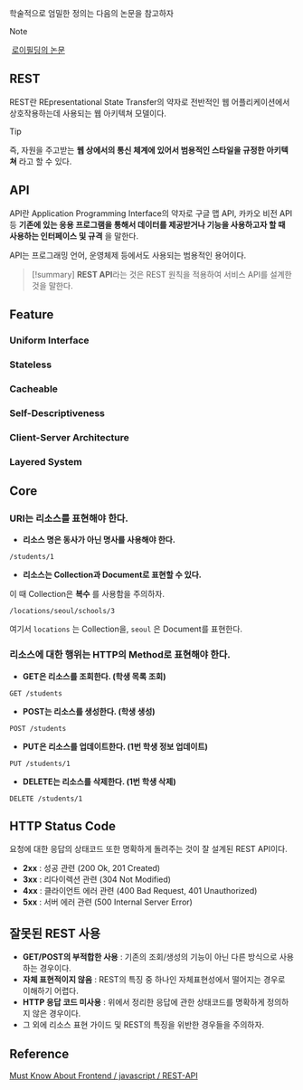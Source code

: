 학술적으로 엄밀한 정의는 다음의 논문을 참고하자

> [!note]
>  [로이필딩의 논문](https://www.ics.uci.edu/~taylor/documents/2002-REST-TOIT.pdf)

## REST
REST란 REpresentational State Transfer의 약자로 전반적인 웹 어플리케이션에서 상호작용하는데 사용되는 웹 아키텍쳐 모델이다.

> [!tip]
> 즉, 자원을 주고받는 **웹 상에서의 통신 체계에 있어서 범용적인 스타일을 규정한 아키텍쳐** 라고 할 수 있다.

## API
API란 Application Programming Interface의 약자로 구글 맵 API, 카카오 비전 API 등 **기존에 있는 응용 프로그램을 통해서 데이터를 제공받거나 기능을 사용하고자 할 때 사용하는 인터페이스 및 규격** 을 말한다.

API는 프로그래밍 언어, 운영체제 등에서도 사용되는 범용적인 용어이다. 

> [!summary]
> **REST API**라는 것은 REST 원칙을 적용하여 서비스 API를 설계한 것을 말한다.

## Feature

### Uniform Interface

### Stateless

### Cacheable

### Self-Descriptiveness

### Client-Server Architecture

### Layered System

## Core

### URI는 리소스를 표현해야 한다.

- **리소스 명은 동사가 아닌 명사를 사용해야 한다.**

```
/students/1
```

- **리소스는 Collection과 Document로 표현할 수 있다.**

이 때 Collection은 **복수** 를 사용함을 주의하자.

```
/locations/seoul/schools/3
```

여기서 `locations` 는 Collection을, `seoul` 은 Document를 표현한다.

### 리소스에 대한 행위는 HTTP의 Method로 표현해야 한다.

- **GET은 리소스를 조회한다. (학생 목록 조회)**

```
GET /students
```

- **POST는 리소스를 생성한다. (학생 생성)**

```
POST /students
```

- **PUT은 리소스를 업데이트한다. (1번 학생 정보 업데이트)**

```
PUT /students/1
```

- **DELETE는 리소스를 삭제한다. (1번 학생 삭제)**

```
DELETE /students/1
```

## HTTP Status Code

요청에 대한 응답의 상태코드 또한 명확하게 돌려주는 것이 잘 설계된 REST API이다.

- **2xx** : 성공 관련 (200 Ok, 201 Created)
- **3xx** : 리다이렉션 관련 (304 Not Modified)
- **4xx** : 클라이언트 에러 관련 (400 Bad Request, 401 Unauthorized)
- **5xx** : 서버 에러 관련 (500 Internal Server Error)

## 잘못된 REST 사용

- **GET/POST의 부적합한 사용** : 기존의 조회/생성의 기능이 아닌 다른 방식으로 사용하는 경우이다.
- **자체 표현적이지 않음** : REST의 특징 중 하나인 자체표현성에서 떨어지는 경우로 이해하기 어렵다.
- **HTTP 응답 코드 미사용** : 위에서 정리한 응답에 관한 상태코드를 명확하게 정의하지 않은 경우이다.
- 그 외에 리소스 표현 가이드 및 REST의 특징을 위반한 경우들을 주의하자.

## Reference
[Must Know About Frontend / javascript / REST-API](https://github.com/baeharam/Must-Know-About-Frontend/blob/main/Notes/network/rest-api.md)